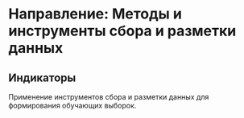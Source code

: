 # Направление: Методы и инструменты сбора и разметки данных
## Индикаторы
Применение инструментов сбора и разметки данных для формирования обучающих выборок.
